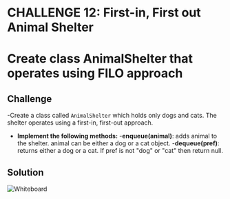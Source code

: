 # CHALLENGE 12: First-in, First out Animal Shelter

# Create class AnimalShelter that operates using FILO approach


## Challenge

-Create a class called `AnimalShelter` which holds only dogs and cats. The shelter operates using a first-in, first-out approach.
- **Implement the following methods:**
    -**enqueue(animal)**: adds animal to the shelter. animal can be either a dog or a cat object.
   -**dequeue(pref)**: returns either a dog or a cat. If pref is not "dog" or "cat" then return null.

## Solution

![Whiteboard]()
